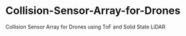 # Collision-Sensor-Array-for-Drones
 Collision Sensor Array for Drones using ToF and Solid State LiDAR
